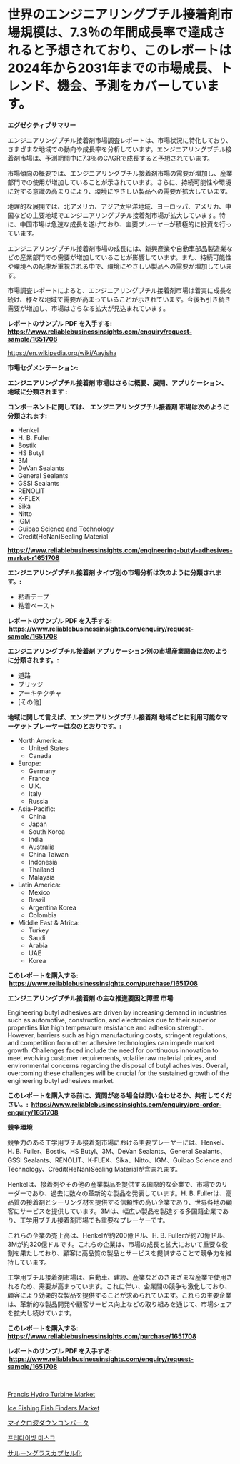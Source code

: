 <p><h1>世界のエンジニアリングブチル接着剤市場規模は、7.3％の年間成長率で達成されると予想されており、このレポートは2024年から2031年までの市場成長、トレンド、機会、予測をカバーしています。</h1></p><p><strong>エグゼクティブサマリー</strong></p>
<p><p>エンジニアリングブチル接着剤市場調査レポートは、市場状況に特化しており、さまざまな地域での動向や成長率を分析しています。エンジニアリングブチル接着剤市場は、予測期間中に7.3％のCAGRで成長すると予想されています。</p><p>市場傾向の概要では、エンジニアリングブチル接着剤市場の需要が増加し、産業部門での使用が増加していることが示されています。さらに、持続可能性や環境に対する意識の高まりにより、環境にやさしい製品への需要が拡大しています。</p><p>地理的な展開では、北アメリカ、アジア太平洋地域、ヨーロッパ、アメリカ、中国などの主要地域でエンジニアリングブチル接着剤市場が拡大しています。特に、中国市場は急速な成長を遂げており、主要プレーヤーが積極的に投資を行っています。</p><p>エンジニアリングブチル接着剤市場の成長には、新興産業や自動車部品製造業などの産業部門での需要が増加していることが影響しています。また、持続可能性や環境への配慮が重視される中で、環境にやさしい製品への需要が増加しています。</p><p>市場調査レポートによると、エンジニアリングブチル接着剤市場は着実に成長を続け、様々な地域で需要が高まっていることが示されています。今後も引き続き需要が増加し、市場はさらなる拡大が見込まれています。</p></p>
<p><strong>レポートのサンプル PDF を入手する: <a href="https://www.reliablebusinessinsights.com/enquiry/request-sample/1651708">https://www.reliablebusinessinsights.com/enquiry/request-sample/1651708</a></strong></p>
<p><a href="https://en.wikipedia.org/wiki/Aayisha">https://en.wikipedia.org/wiki/Aayisha</a></p>
<p><strong>市場セグメンテーション:</strong></p>
<p><strong> エンジニアリングブチル接着剤 市場はさらに概要、展開、アプリケーション、地域に分類されます :</strong></p>
<p><strong>コンポーネントに関しては、 エンジニアリングブチル接着剤 市場は次のように分類されます: &nbsp;</strong></p>
<p><ul><li>Henkel</li><li>H. B. Fuller</li><li>Bostik</li><li>HS Butyl</li><li>3M</li><li>DeVan Sealants</li><li>General Sealants</li><li>GSSI Sealants</li><li>RENOLIT</li><li>K-FLEX</li><li>Sika</li><li>Nitto</li><li>IGM</li><li>Guibao Science and Technology</li><li>Credit(HeNan)Sealing Material</li></ul></p>
<p><strong><a href="https://www.reliablebusinessinsights.com/engineering-butyl-adhesives-market-r1651708">https://www.reliablebusinessinsights.com/engineering-butyl-adhesives-market-r1651708</a></strong></p>
<p><strong> エンジニアリングブチル接着剤 タイプ別の市場分析は次のように分類されます。:</strong></p>
<p><ul><li>粘着テープ</li><li>粘着ペースト</li></ul></p>
<p><strong>レポートのサンプル PDF を入手する: &nbsp;<a href="https://www.reliablebusinessinsights.com/enquiry/request-sample/1651708">https://www.reliablebusinessinsights.com/enquiry/request-sample/1651708</a></strong></p>
<p><strong> エンジニアリングブチル接着剤 アプリケーション別の市場産業調査は次のように分類されます。:</strong></p>
<p><ul><li>道路</li><li>ブリッジ</li><li>アーキテクチャ</li><li>[その他]</li></ul></p>
<p><strong>地域に関して言えば、エンジニアリングブチル接着剤 地域ごとに利用可能なマーケットプレーヤーは次のとおりです。:</strong></p>
<p><ul>
    <li>
        North America:
        <ul>
            <li>United States</li>
            <li>Canada</li>
        </ul>
    </li>
    <li>
        Europe:
        <ul>
            <li>Germany</li>
            <li>France</li>
            <li>U.K.</li>
            <li>Italy</li>
            <li>Russia</li>
        </ul>
    </li>
    <li>
        Asia-Pacific:
        <ul>
            <li>China</li>
            <li>Japan</li>
            <li>South Korea</li>
            <li>India</li>
            <li>Australia</li>
            <li>China Taiwan</li>
            <li>Indonesia</li>
            <li>Thailand</li>
            <li>Malaysia</li>
        </ul>
    </li>
    <li>
        Latin America:
        <ul>
            <li>Mexico</li>
            <li>Brazil</li>
            <li>Argentina Korea</li>
            <li>Colombia</li>
        </ul>
    </li>
    <li>
        Middle East & Africa:
        <ul>
            <li>Turkey</li>
            <li>Saudi</li>
            <li>Arabia</li>
            <li>UAE</li>
            <li>Korea</li>
        </ul>
    </li>
    </ul></p>
<p><strong>このレポートを購入する: &nbsp;<a href="https://www.reliablebusinessinsights.com/purchase/1651708">https://www.reliablebusinessinsights.com/purchase/1651708</a></strong></p>
<p><strong>エンジニアリングブチル接着剤 の主な推進要因と障壁 市場</strong></p>
<p><p>Engineering butyl adhesives are driven by increasing demand in industries such as automotive, construction, and electronics due to their superior properties like high temperature resistance and adhesion strength. However, barriers such as high manufacturing costs, stringent regulations, and competition from other adhesive technologies can impede market growth. Challenges faced include the need for continuous innovation to meet evolving customer requirements, volatile raw material prices, and environmental concerns regarding the disposal of butyl adhesives. Overall, overcoming these challenges will be crucial for the sustained growth of the engineering butyl adhesives market.</p></p>
<p><strong>このレポートを購入する前に、質問がある場合は問い合わせるか、共有してください。:&nbsp; <a href="https://www.reliablebusinessinsights.com/enquiry/pre-order-enquiry/1651708">https://www.reliablebusinessinsights.com/enquiry/pre-order-enquiry/1651708</a></strong></p>
<p><strong>競争環境</strong></p>
<p><p>競争力のある工学用ブチル接着剤市場における主要プレーヤーには、Henkel、H. B. Fuller、Bostik、HS Butyl、3M、DeVan Sealants、General Sealants、GSSI Sealants、RENOLIT、K-FLEX、Sika、Nitto、IGM、Guibao Science and Technology、Credit(HeNan)Sealing Materialが含まれます。</p><p>Henkelは、接着剤やその他の産業製品を提供する国際的な企業で、市場でのリーダーであり、過去に数々の革新的な製品を発表しています。H. B. Fullerは、高品質の接着剤とシーリング材を提供する信頼性の高い企業であり、世界各地の顧客にサービスを提供しています。3Mは、幅広い製品を製造する多国籍企業であり、工学用ブチル接着剤市場でも重要なプレーヤーです。</p><p>これらの企業の売上高は、Henkelが約200億ドル、H. B. Fullerが約70億ドル、3Mが約320億ドルです。これらの企業は、市場の成長と拡大において重要な役割を果たしており、顧客に高品質の製品とサービスを提供することで競争力を維持しています。</p><p>工学用ブチル接着剤市場は、自動車、建設、産業などのさまざまな産業で使用されるため、需要が高まっています。これに伴い、企業間の競争も激化しており、顧客により効果的な製品を提供することが求められています。これらの主要企業は、革新的な製品開発や顧客サービス向上などの取り組みを通じて、市場シェアを拡大し続けています。</p></p>
<p><strong>このレポートを購入する: &nbsp; <a href="https://www.reliablebusinessinsights.com/purchase/1651708">https://www.reliablebusinessinsights.com/purchase/1651708</a></strong></p>
<p><strong>レポートのサンプル PDF を入手する: &nbsp;<a href="https://www.reliablebusinessinsights.com/enquiry/request-sample/1651708">https://www.reliablebusinessinsights.com/enquiry/request-sample/1651708</a></strong><strong></strong></p>
<p>&nbsp;</p>
<p><p><a href="https://issuu.com/reportprime-2/docs/francis-hydro-turbine-market-size-2030.pptx">Francis Hydro Turbine Market</a></p><p><a href="https://github.com/phuonganhit041011/Market-Research-Report-List-1/blob/main/ice-fishing-fish-finders-market.md">Ice Fishing Fish Finders Market</a></p><p><a href="https://medium.com/@jaylonlesch1993/2024%E5%B9%B4%E3%81%8B%E3%82%892031%E5%B9%B4%E3%81%BE%E3%81%A7%E3%81%AE%E3%83%9E%E3%82%A4%E3%82%AF%E3%83%AD%E6%B3%A2%E3%83%80%E3%82%A6%E3%83%B3%E3%82%B3%E3%83%B3%E3%83%90%E3%83%BC%E3%82%BF%E5%B8%82%E5%A0%B4%E3%81%AE%E5%B1%95%E6%9C%9B%E3%81%A8%E4%BA%88%E6%B8%AC-0905cd46fc73">マイクロ波ダウンコンバータ</a></p><p><a href="https://github.com/chupp85/Market-Research-Report-List-1/blob/main/1674687149626.md">프리다이빙 마스크</a></p><p><a href="https://github.com/CieloStamm/Market-Research-Report-List-1/blob/main/6912854141792.md">サルーングラスカプセル化</a></p></p>